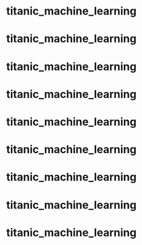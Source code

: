 # titanic_machine_learning
# titanic_machine_learning
# titanic_machine_learning
# titanic_machine_learning
# titanic_machine_learning
# titanic_machine_learning
# titanic_machine_learning
# titanic_machine_learning
# titanic_machine_learning
